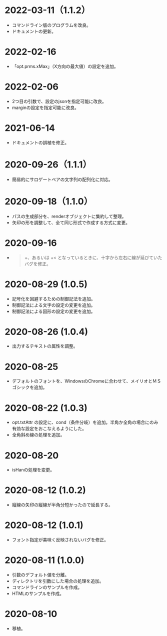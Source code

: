 # 2022-03-11（1.1.2）

* コマンドライン版のプログラムを改良。
* ドキュメントの更新。

# 2022-02-16

* 「opt.prms.xMax」（X方向の最大値）の設定を追加。

# 2022-02-06

* 2つ目の引数で、設定のjsonを指定可能に改良。
* marginの設定を指定可能に改良。

# 2021-06-14

* ドキュメントの誤植を修正。

# 2020-09-26（1.1.1）

* 簡易的にサロゲートペアの文字列の配列化に対応。

# 2020-09-18（1.1.0）

* パスの生成部分を、renderオブジェクトに集約して整理。
* 矢印の形を調整して、全て同じ形式で作成する方式に変更。

# 2020-09-16

* >+、あるいは +< となっているときに、十字から左右に線が延びていたバグを修正。

# 2020-08-29 (1.0.5)

* 記号化を回避するための制御記法を追加。
* 制御記法による文字の設定の変更を追加。
* 制御記法による図形の設定の変更を追加。

# 2020-08-26 (1.0.4)

* 出力するテキストの属性を調整。

# 2020-08-25

* デフォルトのフォントを、WindowsのChromeに合わせて、メイリオとＭＳ ゴシックを追加。

# 2020-08-22 (1.0.3)

* opt.txtAttr の設定に、cond（条件分岐）を追加。半角か全角の場合にのみ有効な設定をおこなえるようにした。
* 全角斜め線の処理を追加。

# 2020-08-20

* isHanの処理を変更。

# 2020-08-12 (1.0.2)

* 縦線の矢印の縦線が半角分短かったので延長する。

# 2020-08-12 (1.0.1)

* フォント指定が美味く反映されないバグを修正。

# 2020-08-11 (1.0.0)

* 引数のデフォルト値を分離。
* ディレクトリを引数にした場合の処理を追加。
* コマンドラインのサンプルを作成。
* HTMLのサンプルを作成。

# 2020-08-10

* 移植。
